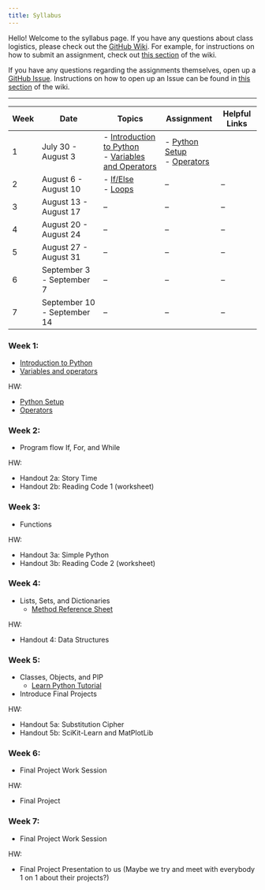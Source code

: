 ```yaml
---
title: Syllabus
---
```


Hello! Welcome to the syllabus page. If you have any questions about class logistics, please check out the [GitHub Wiki](https://github.com/geoffreyangus/CS106R/wiki). For example, for instructions on how to submit an assignment, check out [this section](https://github.com/geoffreyangus/CS106R/wiki/Assignment-Submission) of the wiki.

If you have any questions regarding the assignments themselves, open up a [GitHub Issue](https://github.com/geoffreyangus/CS106R/issues). Instructions on how to open up an Issue can be found in [this section](https://github.com/geoffreyangus/CS106R/wiki/Asking-a-Question) of the wiki.

---

| Week | Date    | Topics   | Assignment | Helpful Links  |
| ---- | ------- | -------  | ---------- | ------- |
| 1    | July 30 - August 3 |  - [Introduction to Python](https://github.com/geoffreyangus/CS106R/blob/master/notes.md#introduction-to-python) <br> - [Variables and Operators](https://github.com/geoffreyangus/CS106R/tree/master/docs/notes/week1.md)| - [Python Setup](https://github.com/geoffreyangus/CS106R/tree/master/docs/assignments/assignment0) <br> - [Operators](https://github.com/geoffreyangus/CS106R/tree/master/docs/assignments/assignment1) |
| 2    | August 6 - August 10 |- [If/Else]() <br> - [Loops]() | – | – |
| 3    | August 13 - August 17|  –    |   –  |   –  |
| 4    | August 20 - August 24|  –    |   –  |   –  |
| 5    | August 27 - August 31|  –    |   –  |   –  |
| 6    | September 3 - September 7|  –    |   –  |   –  |
| 7    | September 10 - September 14|  –    |   –  |   –  |



### Week 1:
- [Introduction to Python](https://github.com/geoffreyangus/CS106R/blob/master/notes.md#introduction-to-python)
- [Variables and operators](https://github.com/geoffreyangus/CS106R/tree/master/docs/notes/week1.md)

HW:
- [Python Setup](https://github.com/geoffreyangus/CS106R/tree/master/docs/assignments/assignment0)
- [Operators](https://github.com/geoffreyangus/CS106R/tree/master/docs/assignments/assignment1)

### Week 2:
- Program flow
If, For, and While

HW:
- Handout 2a: Story Time
- Handout 2b: Reading Code 1 (worksheet)

### Week 3:
- Functions

HW:
- Handout 3a: Simple Python
- Handout 3b: Reading Code 2 (worksheet)

### Week 4:
- Lists, Sets, and Dictionaries
  - [Method Reference Sheet](https://clouds.eos.ubc.ca/~phil/courses/eosc582/pdffiles/Python-data-manipulations.pdf)

HW:
- Handout 4: Data Structures 

### Week 5:
- Classes, Objects, and PIP
  - [Learn Python Tutorial](https://www.learnpython.org/en/Classes_and_Objects)
- Introduce Final Projects

HW:
- Handout 5a: Substitution Cipher
- Handout 5b: SciKit-Learn and MatPlotLib

### Week 6:
- Final Project Work Session

HW:
- Final Project

### Week 7:
- Final Project Work Session

HW:
- Final Project Presentation to us (Maybe we try and meet with everybody 1 on 1 about their projects?)
